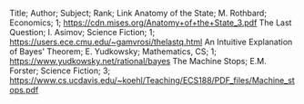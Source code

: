 Title; Author; Subject; Rank; Link
Anatomy of the State; M. Rothbard; Economics; 1; https://cdn.mises.org/Anatomy+of+the+State_3.pdf
The Last Question; I. Asimov; Science Fiction; 1; https://users.ece.cmu.edu/~gamvrosi/thelastq.html
An Intuitive Explanation of Bayes' Theorem; E. Yudkowsky; Mathematics, CS; 1; https://www.yudkowsky.net/rational/bayes
The Machine Stops; E.M. Forster; Science Fiction; 3; https://www.cs.ucdavis.edu/~koehl/Teaching/ECS188/PDF_files/Machine_stops.pdf
